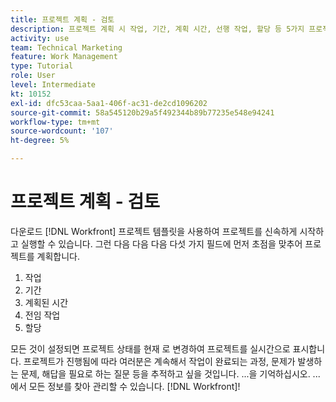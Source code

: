 ```yaml
---
title: 프로젝트 계획 - 검토
description: 프로젝트 계획 시 작업, 기간, 계획 시간, 선행 작업, 할당 등 5가지 프로젝트 필드를 검토할 때 집중할 수 있습니다.
activity: use
team: Technical Marketing
feature: Work Management
type: Tutorial
role: User
level: Intermediate
kt: 10152
exl-id: dfc53caa-5aa1-406f-ac31-de2cd1096202
source-git-commit: 58a545120b29a5f492344b89b77235e548e94241
workflow-type: tm+mt
source-wordcount: '107'
ht-degree: 5%

---
```


# 프로젝트 계획 - 검토

다운로드 [!DNL  Workfront] 프로젝트 템플릿을 사용하여 프로젝트를 신속하게 시작하고 실행할 수 있습니다. 그런 다음 다음 다음 다섯 가지 필드에 먼저 초점을 맞추어 프로젝트를 계획합니다.

1. 작업
1. 기간
1. 계획된 시간
1. 전임 작업
1. 할당

모든 것이 설정되면 프로젝트 상태를 현재 로 변경하여 프로젝트를 실시간으로 표시합니다. 프로젝트가 진행됨에 따라 여러분은 계속해서 작업이 완료되는 과정, 문제가 발생하는 문제, 해답을 필요로 하는 질문 등을 추적하고 싶을 것입니다. ...을 기억하십시오. ...에서 모든 정보를 찾아 관리할 수 있습니다. [!DNL Workfront]!

<!---
footer urls for the LP
Plan a project 
Edit projects
Overview of the project planned start date
Overview of the project planned completion date
Tasks overview
Task duration and duration types 
Use task predecessors 
Modify multiple user assignments in a task list
Notifications: Information about work assigned to me 
--->
